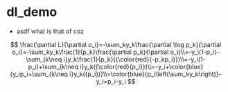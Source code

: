 # dl_demo
* asdf what is that of coz


$$ \frac{\partial L}{\partial o_i}=-\sum_ky_k\frac{\partial \log p_k}{\partial o_i}=-\sum_ky_k\frac{1}{p_k}\frac{\partial p_k}{\partial o_i}\\=-y_i(1-p_i)-\sum_{k\neq i}y_k\frac{1}{p_k}({\color{red}{-p_kp_i}})\\=-y_i(1-p_i)+\sum_{k\neq i}y_k({\color{red}{p_i}})\\=-y_i+\color{blue}{y_ip_i+\sum_{k\neq i}y_k({p_i})}\\=\color{blue}{p_i\left(\sum_ky_k\right)}-y_i=p_i-y_i $$